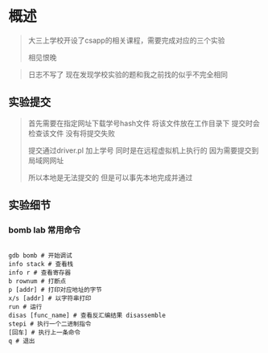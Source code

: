# 概述

> 大三上学校开设了csapp的相关课程，需要完成对应的三个实验
>
> 相见恨晚

> 日志不写了 现在发现学校实验的题和我之前找的似乎不完全相同

## 实验提交

> 首先需要在指定网址下载学号hash文件 将该文件放在工作目录下 提交时会检查该文件 没有将提交失败
>
> 提交通过driver.pl 加上学号 同时是在远程虚拟机上执行的 因为需要提交到局域网网址
>
> 所以本地是无法提交的 但是可以事先本地完成并通过

## 实验细节

### bomb lab 常用命令

``` shell

gdb bomb # 开始调试
info stack # 查看栈
info r # 查看寄存器
b rownum # 打断点
p [addr] # 打印对应地址的字节
x/s [addr] # 以字符串打印
run # 运行
disas [func_name] # 查看反汇编结果 disassemble
stepi # 执行一个二进制指令
[回车] # 执行上一条命令
q # 退出

```
